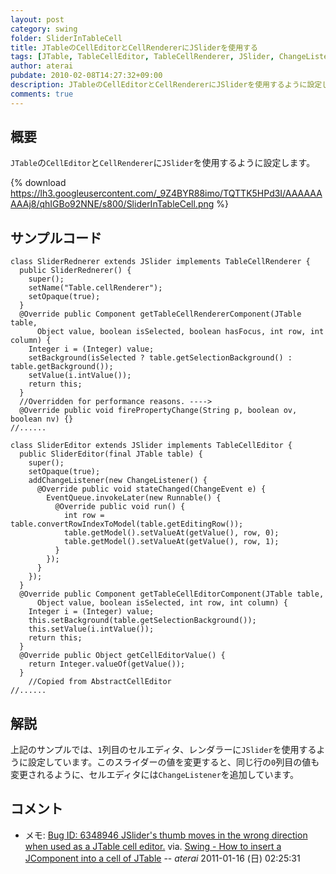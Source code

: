 ```yaml
---
layout: post
category: swing
folder: SliderInTableCell
title: JTableのCellEditorとCellRendererにJSliderを使用する
tags: [JTable, TableCellEditor, TableCellRenderer, JSlider, ChangeListener]
author: aterai
pubdate: 2010-02-08T14:27:32+09:00
description: JTableのCellEditorとCellRendererにJSliderを使用するように設定します。
comments: true
---
```

## 概要
`JTable`の`CellEditor`と`CellRenderer`に`JSlider`を使用するように設定します。

{% download https://lh3.googleusercontent.com/_9Z4BYR88imo/TQTTK5HPd3I/AAAAAAAAAj8/qhIGBo92NNE/s800/SliderInTableCell.png %}

## サンプルコード
<pre class="prettyprint"><code>class SliderRednerer extends JSlider implements TableCellRenderer {
  public SliderRednerer() {
    super();
    setName("Table.cellRenderer");
    setOpaque(true);
  }
  @Override public Component getTableCellRendererComponent(JTable table,
      Object value, boolean isSelected, boolean hasFocus, int row, int column) {
    Integer i = (Integer) value;
    setBackground(isSelected ? table.getSelectionBackground() : table.getBackground());
    setValue(i.intValue());
    return this;
  }
  //Overridden for performance reasons. ----&gt;
  @Override public void firePropertyChange(String p, boolean ov, boolean nv) {}
//......
</code></pre>

<pre class="prettyprint"><code>class SliderEditor extends JSlider implements TableCellEditor {
  public SliderEditor(final JTable table) {
    super();
    setOpaque(true);
    addChangeListener(new ChangeListener() {
      @Override public void stateChanged(ChangeEvent e) {
        EventQueue.invokeLater(new Runnable() {
          @Override public void run() {
            int row = table.convertRowIndexToModel(table.getEditingRow());
            table.getModel().setValueAt(getValue(), row, 0);
            table.getModel().setValueAt(getValue(), row, 1);
          }
        });
      }
    });
  }
  @Override public Component getTableCellEditorComponent(JTable table,
      Object value, boolean isSelected, int row, int column) {
    Integer i = (Integer) value;
    this.setBackground(table.getSelectionBackground());
    this.setValue(i.intValue());
    return this;
  }
  @Override public Object getCellEditorValue() {
    return Integer.valueOf(getValue());
  }
    //Copied from AbstractCellEditor
//......
</code></pre>

## 解説
上記のサンプルでは、`1`列目のセルエディタ、レンダラーに`JSlider`を使用するように設定しています。このスライダーの値を変更すると、同じ行の`0`列目の値も変更されるように、セルエディタには`ChangeListener`を追加しています。

## コメント
- メモ: [Bug ID: 6348946 JSlider's thumb moves in the wrong direction when used as a JTable cell editor.](http://bugs.java.com/bugdatabase/view_bug.do?bug_id=6348946) via. [Swing - How to insert a JComponent into a cell of JTable](https://community.oracle.com/thread/2153323) -- *aterai* 2011-01-16 (日) 02:25:31

<!-- dummy comment line for breaking list -->

